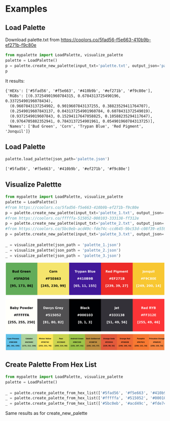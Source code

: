 # Examples
## Load Palette
Download palette.txt from https://coolors.co/5fad56-f5e663-410b9b-ef271b-f9c80e
```python
from mypalette import LoadPalette, visualize_palette
palette = LoadPalette()
p = palette.create_new_palette(input_txt='palette.txt', output_json='palette.json')
p
```
It results:
```
{'HEXs': ['#5fad56', '#f5e663', '#410b9b', '#ef271b', '#f9c80e'],
 'RGBs': [(0.37254901960784315, 0.6784313725490196, 0.33725490196078434),
  (0.9607843137254902, 0.9019607843137255, 0.38823529411764707),
  (0.2549019607843137, 0.043137254901960784, 0.6078431372549019),
  (0.9372549019607843, 0.15294117647058825, 0.10588235294117647),
  (0.9764705882352941, 0.7843137254901961, 0.054901960784313725)],
 'Names': ['Bud Green', 'Corn', 'Trypan Blue', 'Red Pigment', 'Jonquil']}
```

## Load Palette 
```python
palette.load_palette(json_path='palette.json')
```
```
['#5fad56', '#f5e663', '#410b9b', '#ef271b', '#f9c80e']
```

## Visualize Palettte 
```python
from mypalette import LoadPalette, visualize_palette
palette = LoadPalette()
#from https://coolors.co/5fad56-f5e663-410b9b-ef271b-f9c80e
p = palette.create_new_palette(input_txt='palette_1.txt', output_json='palette_1.json')
#from https://coolors.co/fffffa-515052-000103-333138-ff312e
p = palette.create_new_palette(input_txt='palette_2.txt', output_json='palette_2.json')
#from https://coolors.co/5bc0eb-acd49c-fde74c-ccd645-9bc53d-c08f39-e55934-f0692b-fa7921-fa8535
p = palette.create_new_palette(input_txt='palette_3.txt', output_json='palette_3.json')

_ = visualize_palette(json_path = 'palette_1.json')
_ = visualize_palette(json_path = 'palette_2.json')
_ = visualize_palette(json_path = 'palette_3.json')
```
![result](https://github.com/MattiaCinelli/mycolorpalette/blob/master/commons/vs_results.png?raw=true)

## Create Palette From Hex List
```python
from mypalette import LoadPalette, visualize_palette
palette = LoadPalette()

_ = palette.create_palette_from_hex_list(['#5fad56', '#f5e663', '#410b9b', '#ef271b', '#f9c80e'], output_json='palette_1.json')
_ = palette.create_palette_from_hex_list(['#fffffa', '#515052', '#000103', '#333138', '#ff312e'], output_json='palette_2.json')
_ = palette.create_palette_from_hex_list(['#5bc0eb', '#acd49c', '#fde74c', '#ccd645', '#9bc53d', '#c08f39', '#e55934', '#f0692b', '#fa7921', '#fa8535'], output_json='palette_3.json')
```
Same results as for create_new_palette
